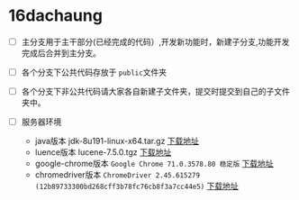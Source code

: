 # 16dachaung

- [ ] 主分支用于主干部分(已经完成的代码）,开发新功能时，新建子分支,功能开发完成后合并到主分支。
- [ ] 各个分支下公共代码存放于 `public`文件夹
- [ ] 各个分支下非公共代码请大家各自新建子文件夹，提交时提交到自己的子文件夹中。
- [ ] 服务器环境

  - java版本  jdk-8u191-linux-x64.tar.gz  [下载地址](https://www.oracle.com/technetwork/java/javase/downloads/jdk8-downloads-2133151.html)
  - luence版本  lucene-7.5.0.tgz  [下载地址](http://mirror.bit.edu.cn/apache/lucene/java/7.5.0/)
  - google-chrome版本  `Google Chrome 71.0.3578.80 稳定版` [下载地址](https://www.ubuntuupdates.org/ppa/google_chrome?dist=stable)
  - chromedriver版本   `ChromeDriver 2.45.615279 (12b89733300bd268cff3b78fc76cb8f3a7cc44e5)`  [下载地址](http://chromedriver.chromium.org/downloads)


